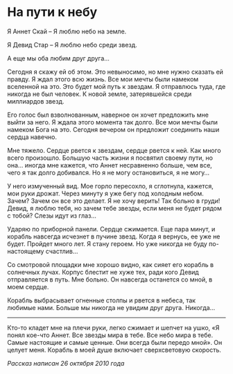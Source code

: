 # На пути к небу

Я Аннет Скай – Я люблю небо на земле. 

Я Девид Стар – Я люблю небо среди звезд. 

А еще мы оба любим друг друга… 

Сегодня я скажу ей об этом. Это невыносимо, но мне нужно сказать ей правду. Я ждал этого всю жизнь. Все мои мечты были намеком вселенной на это. Это будет мой путь к звездам. Я отправлюсь туда, где никогда не был человек. К новой земле, затерявшейся среди миллиардов звезд. 

Его голос был взволнованным, наверное он хочет предложить мне выйти за него. Я ждала этого момента так долго. Все мои мечты были намеком Бога на это. Сегодня вечером он предложит соединить наши сердца навечно.  

Мне тяжело. Сердце рвется к звездам, сердце рвется к ней. Как много всего произошло. Большую часть жизни я посвятил своему пути, но она… иногда мне кажется, что Аннет несравненно больше, чем все, чего я так долго добивался. Но я не могу остановиться, я не могу… 

У него измученный вид. Мое горло пересохло, я сглотнула, кажется, мои руки дрожат. Через минуту я уже бегу под холодным небом. Зачем? Зачем он все это делает. Я не хочу верить! Так больно в груди! Девид, я люблю тебя, но зачем тебе звезды, если меня не будет рядом с тобой? Слезы идут из глаз… 

Ударяю по приборной панели. Сердце сжимается. Еще пара минут, и корабль навсегда исчезнет в пучине звезд. Когда я вернусь, ее уже не будет. Пройдет много лет. Я стану героем. Но уже никогда не буду по-настоящему счастлив… 

Со смотровой площадки мне хорошо видно, как сияет его корабль в солнечных лучах. Корпус блестит не хуже тех, ради кого Девид отправляется в путь. Мне больно. Он навсегда останется со мной, в моем сердце.  

Корабль выбрасывает огненные столпы и рвется в небеса, так любимые нами. Больше мы никогда не увидим друг друга. Никогда… 

*** 

Кто-то кладет мне на плечи руки, легко сжимает и шепчет на ушко, «Я понял кое-что Аннет. Все звезды мира в тебе. Все небо мира в тебе. Самые настоящие и самые ценные. Они всегда были передо мной». Он целует меня. Корабль в моей душе включает сверхсветовую скорость. 

_Рассказ написан 26 октября 2010 года_